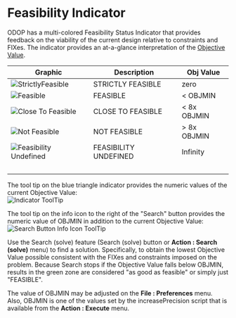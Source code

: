 # Feasibility Indicator

ODOP has a multi-colored Feasibility Status Indicator that provides feedback on the 
viability of the current design relative to constraints and FIXes. 
The indicator provides an at-a-glance interpretation of the [Objective Value](terminology.html#obj).
 
 Graphic | Description | Obj Value
 --- | --- | ---  
 ![StrictlyFeasible](/docs/Help/img/FI_StrictlyFeasible2.png "FI StrictlyFeasible") | STRICTLY FEASIBLE | zero    
 ![Feasible](/docs/Help/img/FI_Feasible2.png "FI Feasible") | FEASIBLE | < OBJMIN  
 ![Close To Feasible](/docs/Help/img/FI_CloseToFeasible2.png "FI Close To Feasible") | CLOSE TO FEASIBLE | < 8x OBJMIN  
 ![Not Feasible](/docs/Help/img/FI_NotFeasible2.png "FI Not Feasible") | NOT FEASIBLE | > 8x OBJMIN  
 ![Feasibility Undefined](/docs/Help/img/FI_FeasibleUndefined2.png "FI Undefined") | FEASIBILITY UNDEFINED | Infinity  
 &nbsp; | &nbsp; | &nbsp; |   
 
The tool tip on the blue triangle indicator provides the numeric values of the current Objective Value:  
![Indicator ToolTip](/docs/Help/img/FI_IndicatorToolTip2.png "Feasibility Indicator ToolTip")   
 
The tool tip on the info icon to the right of the "Search" button provides the numeric 
value of OBJMIN in addition to the current Objective Value:  
![Search Button Info Icon ToolTip](/docs/Help/img/SearchToolTip2.png "Search Button Info Icon ToolTip")   
   
Use the Search (solve) feature (Search (solve) button or <b>Action : Search (solve)</b> menu) to find a solution. 
Specifically, to obtain the lowest Objective Value possible consistent with the FIXes and constraints imposed on the problem. 
Because Search stops if the Objective Value falls below OBJMIN, 
results in the green zone are considered "as good as feasible" or simply just "FEASIBLE".  
 
The value of OBJMIN may be adjusted on the <b>File : Preferences</b> menu. 
Also, OBJMIN is one of the values set by the increasePrecision script that is available from the <b>Action : Execute</b> menu. 
 